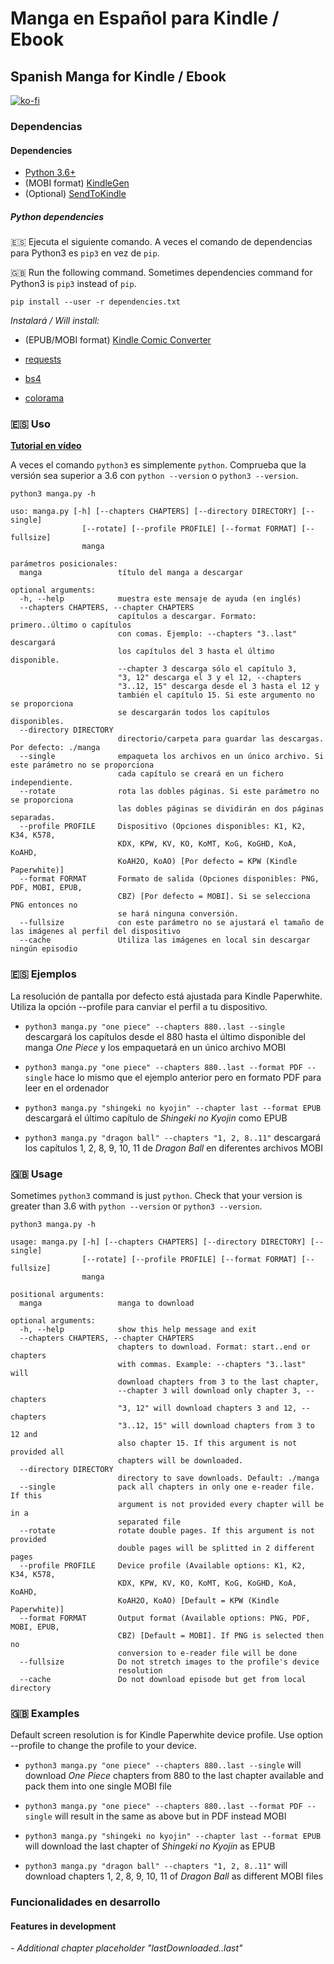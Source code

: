 # Manga en Español para Kindle / Ebook
## Spanish Manga for Kindle / Ebook

[![ko-fi](https://www.ko-fi.com/img/githubbutton_sm.svg)](https://ko-fi.com/C0C2VFGD)

### Dependencias
#### Dependencies

- [Python 3.6+](https://www.python.org/downloads/)
- (MOBI format) [KindleGen](https://www.amazon.com/gp/feature.html?ie=UTF8&docId=1000765211)
- (Optional) [SendToKindle](https://www.amazon.com/gp/sendtokindle)

##### Python dependencies

🇪🇸 Ejecuta el siguiente comando. A veces el comando de dependencias para Python3 es `pip3` en vez de `pip`.

🇬🇧 Run the following command. Sometimes dependencies command for Python3 is `pip3` instead of `pip`.

```shell
pip install --user -r dependencies.txt
```

*Instalará / Will install:*

* (EPUB/MOBI format) [Kindle Comic Converter](https://github.com/ciromattia/kcc)

- [requests](http://docs.python-requests.org/)

- [bs4](https://www.crummy.com/software/BeautifulSoup/bs4/doc/)

- [colorama](https://pypi.org/project/colorama/)

### 🇪🇸 Uso

**[Tutorial en vídeo](https://www.youtube.com/watch?v=X6l1zvu6mfo)**

A veces el comando `python3` es simplemente `python`. Comprueba que la versión sea superior a 3.6 con `python --version` o `python3 --version`.

`python3 manga.py -h`

```
uso: manga.py [-h] [--chapters CHAPTERS] [--directory DIRECTORY] [--single]
                [--rotate] [--profile PROFILE] [--format FORMAT] [--fullsize]
                manga

parámetros posicionales:
  manga                 título del manga a descargar

optional arguments:
  -h, --help            muestra este mensaje de ayuda (en inglés)
  --chapters CHAPTERS, --chapter CHAPTERS
                        capítulos a descargar. Formato: primero..último o capítulos
                        con comas. Ejemplo: --chapters "3..last" descargará
                        los capítulos del 3 hasta el último disponible.
                        --chapter 3 descarga sólo el capítulo 3,
                        "3, 12" descarga el 3 y el 12, --chapters
                        "3..12, 15" descarga desde el 3 hasta el 12 y
                        también el capítulo 15. Si este argumento no se proporciona
                        se descargarán todos los capítulos disponibles.
  --directory DIRECTORY
                        directorio/carpeta para guardar las descargas. Por defecto: ./manga
  --single              empaqueta los archivos en un único archivo. Si este parámetro no se proporciona
                        cada capítulo se creará en un fichero independiente.
  --rotate              rota las dobles páginas. Si este parámetro no se proporciona
                        las dobles páginas se dividirán en dos páginas separadas.
  --profile PROFILE     Dispositivo (Opciones disponibles: K1, K2, K34, K578,
                        KDX, KPW, KV, KO, KoMT, KoG, KoGHD, KoA, KoAHD,
                        KoAH2O, KoAO) [Por defecto = KPW (Kindle Paperwhite)]
  --format FORMAT       Formato de salida (Opciones disponibles: PNG, PDF, MOBI, EPUB,
                        CBZ) [Por defecto = MOBI]. Si se selecciona PNG entonces no
                        se hará ninguna conversión.
  --fullsize            con este parámetro no se ajustará el tamaño de las imágenes al perfil del dispositivo
  --cache               Utiliza las imágenes en local sin descargar ningún episodio
```

### 🇪🇸 Ejemplos

La resolución de pantalla por defecto está ajustada para Kindle Paperwhite. Utiliza la opción --profile para canviar el perfil a tu dispositivo.

- `python3 manga.py "one piece" --chapters 880..last --single` descargará los capítulos desde el 880 hasta el último disponible del manga _One Piece_ y los empaquetará en un único archivo MOBI

- `python3 manga.py "one piece" --chapters 880..last --format PDF --single` hace lo mismo que el ejemplo anterior pero en formato PDF para leer en el ordenador

- `python3 manga.py "shingeki no kyojin" --chapter last --format EPUB` descargará el último capítulo de _Shingeki no Kyojin_ como EPUB

- `python3 manga.py "dragon ball" --chapters "1, 2, 8..11"` descargará los capítulos 1, 2, 8, 9, 10, 11 de _Dragon Ball_ en diferentes archivos MOBI

### 🇬🇧 Usage

Sometimes `python3` command is just `python`. Check that your version is greater than 3.6 with `python --version` or `python3 --version`.

`python3 manga.py -h`

```
usage: manga.py [-h] [--chapters CHAPTERS] [--directory DIRECTORY] [--single]
                [--rotate] [--profile PROFILE] [--format FORMAT] [--fullsize]
                manga

positional arguments:
  manga                 manga to download

optional arguments:
  -h, --help            show this help message and exit
  --chapters CHAPTERS, --chapter CHAPTERS
                        chapters to download. Format: start..end or chapters
                        with commas. Example: --chapters "3..last" will
                        download chapters from 3 to the last chapter,
                        --chapter 3 will download only chapter 3, --chapters
                        "3, 12" will download chapters 3 and 12, --chapters
                        "3..12, 15" will download chapters from 3 to 12 and
                        also chapter 15. If this argument is not provided all
                        chapters will be downloaded.
  --directory DIRECTORY
                        directory to save downloads. Default: ./manga
  --single              pack all chapters in only one e-reader file. If this
                        argument is not provided every chapter will be in a
                        separated file
  --rotate              rotate double pages. If this argument is not provided
                        double pages will be splitted in 2 different pages
  --profile PROFILE     Device profile (Available options: K1, K2, K34, K578,
                        KDX, KPW, KV, KO, KoMT, KoG, KoGHD, KoA, KoAHD,
                        KoAH2O, KoAO) [Default = KPW (Kindle Paperwhite)]
  --format FORMAT       Output format (Available options: PNG, PDF, MOBI, EPUB,
                        CBZ) [Default = MOBI]. If PNG is selected then no
                        conversion to e-reader file will be done
  --fullsize            Do not stretch images to the profile's device
                        resolution
  --cache               Do not download episode but get from local directory
```

### 🇬🇧 Examples

Default screen resolution is for Kindle Paperwhite device profile. Use option --profile to change the profile to your device.

- `python3 manga.py "one piece" --chapters 880..last --single` will download _One Piece_ chapters from 880 to the last chapter available and pack them into one single MOBI file

- `python3 manga.py "one piece" --chapters 880..last --format PDF --single` will result in the same as above but in PDF instead MOBI

- `python3 manga.py "shingeki no kyojin" --chapter last --format EPUB` will download the last chapter of _Shingeki no Kyojin_ as EPUB

- `python3 manga.py "dragon ball" --chapters "1, 2, 8..11"` will download chapters 1, 2, 8, 9, 10, 11 of _Dragon Ball_ as different MOBI files

### Funcionalidades en desarrollo
#### Features in development
_- Additional chapter placeholder "lastDownloaded..last"_
